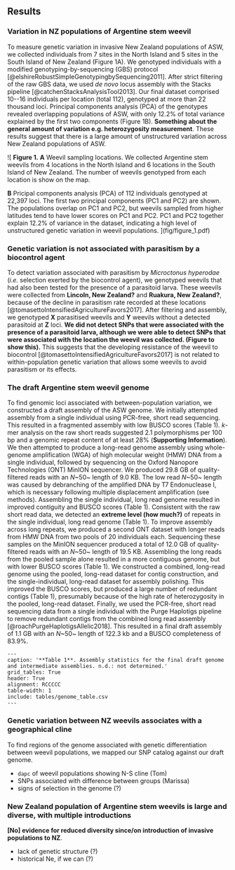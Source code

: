 ## Results

### Variation in NZ populations of Argentine stem weevil

To measure genetic variation in invasive New Zealand populations of ASW, we collected individuals from 7 sites in the North Island and 5 sites in the South Island of New Zealand (Figure 1A).
We genotyped individuals with a modified genotyping-by-sequencing (GBS) protocol [@elshireRobustSimpleGenotypingbySequencing2011].
After strict filtering of the raw GBS data, we used *de novo* locus assembly with the Stacks pipeline [@catchenStacksAnalysisTool2013].
Our final dataset comprised 10--16 individuals per location (total 112), genotyped at more than 22 thousand loci.
Principal components analysis (PCA) of the genotypes revealed overlapping populations of ASW, with only 12.2% of total variance explained by the first two components (Figure 1B).
**Something about the general amount of variation e.g. heterozygosity measurement**.
These results suggest that there is a large amount of unstructured variation across New Zealand populations of ASW.

![
**Figure 1.**
**A** Weevil sampling locations.
We collected Argentine stem weevils from 4 locations in the North Island and 6 locations in the South Island of New Zealand.
The number of weevils genotyped from each location is show on the map.
<!-- Cor (Coromandel),
Rua (Ruakura),
Tar (Taranaki),
Wel (Wellington),
Ree (Reefton),
Gre (Greymouth),
Lin (Lincoln),
Oph (Ophir),
Mar(?) (Mararoa Downs),
Mos (Mossburn),
For (Fortrose)
 -->
**B** Pricipal components analysis (PCA) of 112 individuals genotyped at 22,397 loci.
The first two principal components (PC1 and PC2) are shown.
The populations overlap on PC1 and PC2, but weevils sampled from higher latitudes tend to have lower scores on PC1 and PC2.
PC1 and PC2 together explain 12.2% of variance in the dataset, indicating a high level of unstructured genetic variation in weevil populations.
](fig/figure_1.pdf) 

### Genetic variation is not associated with parasitism by a biocontrol agent

To detect variation associated with parasitism by *Microctonus hyperodae* (*i.e.* selection exerted by the biocontrol agent), we genotyped weevils that had also been tested for the presence of a parasitoid larva.
These weevils were collected from **Lincoln, New Zealand?** and **Ruakura, New Zealand?**, because of the decline in parasitism rate recorded at these locations [@tomasettoIntensifiedAgricultureFavors2017].
After filtering and assembly, we genotyped **X** parasitised weevils and **Y** weevils without a detected parasitoid at **Z** loci.
**We did not detect SNPs that were associated with the presence of a parasitoid larva, although we were able to detect SNPs that were associated with the location the weevil was collected.
(Figure to show this).**
This suggests that the developing resistance of the weevil to biocontrol [@tomasettoIntensifiedAgricultureFavors2017] is not related to within-population genetic variation that allows some weevils to avoid parasitism or its effects.

### The draft Argentine stem weevil genome

To find genomic loci associated with between-population variation, we constructed a draft assembly of the ASW genome.
We initially attempted assembly from a single individual using PCR-free, short read sequencing.
This resulted in a fragmented assembly with low BUSCO scores (Table 1).
*k*-mer analysis on the raw short reads suggested 2.1 polymorphisms per 100 bp and a genomic repeat content of at least 28% (**Supporting Information**).
We then attempted to produce a long-read genome assembly using whole-genome amplification (WGA) of high molecular weight (HMW) DNA from a single individual, followed by sequencing on the Oxford Nanopore Technologies (ONT) MinION sequencer.
We produced 29.8 GB of quality-filtered reads with an *N*~50~ length of 9.0 KB.
The low read *N*~50~ length was caused by debranching of the amplified DNA by T7 Endonuclease I, which is necessary following multiple displacement amplification (see methods).
Assembling the single individual, long read genome resulted in improved contiguity and BUSCO scores (Table 1).
Consistent with the raw short read data, we detected an **extreme level (how much?)** of repeats in the single individual, long read genome (Table 1).
To improve assembly across long repeats, we produced a second ONT dataset with longer reads from HMW DNA from two pools of 20 individuals each. 
Sequencing these samples on the MinION sequencer produced a total of 12.0 GB of quality-filtered reads with an *N*~50~ length of 19.5 KB.
Assembling the long reads from the pooled sample alone resulted in a more contiguous genome, but with lower BUSCO scores (Table 1).
We constructed a combined, long-read genome using the pooled, long-read dataset for contig construction, and the single-individual, long-read dataset for assembly polishing.
This improved the BUSCO scores, but produced a large number of redundant contigs (Table 1), presumably because of the high rate of heterozygosity in the pooled, long-read dataset.
Finally, we used the PCR-free, short read sequencing data from a single individual with the Purge Haplotigs pipeline to remove redundant contigs from the combined long read assembly [@roachPurgeHaplotigsAllelic2018].
This resulted in a final draft assembly of 1.1 GB with an *N*~50~ length of 122.3 kb and a BUSCO completeness of 83.9%.

```table
---
caption: '**Table 1**. Assembly statistics for the final draft genome and intermediate assemblies. n.d.: not determined.'
grid_tables: True
header: True
alignment: RCCCCC
table-width: 1
include: tables/genome_table.csv
---
```

### Genetic variation between NZ weevils associates with a geographical cline

To find regions of the genome associated with genetic differentiation between weevil populations, we mapped our SNP catalog against our draft genome.

- `dapc` of weevil populations showing N-S cline (Tom)
- SNPs associated with difference between groups (Marissa)
- signs of selection in the genome (?)

### New Zealand population of Argentine stem weevils is large and diverse, with multiple introductions

**[No] evidence for reduced diversity since/on introduction of invasive populations to NZ**.

- lack of genetic structure (?)
- historical Ne, if we can (?)


